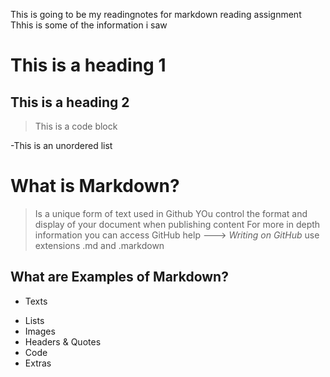 This is going to be my readingnotes for markdown reading assignment 
Thhis is some of the information i saw
# This is a heading 1
## This is a heading 2

>This is a code block

-This is an unordered list
# What is Markdown?
  > Is a unique form of text used in Github
  > YOu control the format and display of your document when publishing content
  > For more in depth information you can access GitHub help ---> *Writing on GitHub* 
  > use extensions .md and .markdown 

## What are Examples of Markdown?
  - Texts
    > 
  - Lists
  - Images
  - Headers & Quotes
  - Code 
  - Extras
  
